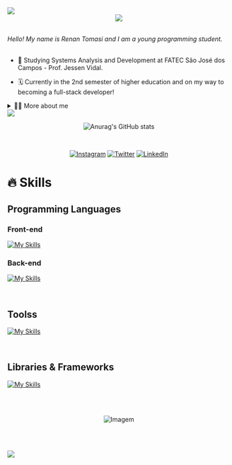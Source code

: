 <!--divisor-->
<img src="https://user-images.githubusercontent.com/73097560/115834477-dbab4500-a447-11eb-908a-139a6edaec5c.gif">

<!--título-->
<div align="center">
    <img src="https://readme-typing-svg.herokuapp.com/?font=Righteous&size=35&center=true&vCenter=true&color=8C67DB&width=500&height=70&duration=4000&lines=<Hello+World!+👋+/>;"/>  
</div>
  
<br>

*Hello! My name is Renan Tomasi and I am a young programming student.* <br><br>
  
  - 🌱 Studying Systems Analysis and Development at FATEC São José dos Campos - Prof. Jessen Vidal.<br>

  - 🗓️ Currently in the 2nd semester of higher education and on my way to becoming a full-stack developer!<br>

<details>
  <summary>👨‍💻 More about me </summary>
  
  - 💭 I am 18 years old, currently living in the city of São José dos Campos. I am fluent in English and developing my skills in MySQL, Java,HTML, CSS and Javascript.<br>
  
  - ⚡I enjoy playing sports (especially basketball), listening to music, and studying whenever possible to expand my knowledge!
</details>


<img src="https://user-images.githubusercontent.com/73097560/115834477-dbab4500-a447-11eb-908a-139a6edaec5c.gif">

<br>

<div align="center"> 

![Anurag's GitHub stats](https://github-readme-stats.vercel.app/api?username=renan21-tg&theme=tokyonight&icons=true)

</div>

<br>

<div align="center">  
    
  [![Instagram](https://img.shields.io/badge/Instagram-E4405F?style=for-the-badge&logo=instagram&logoColor=white)](https://www.instagram.com/_renant_g/)
  [![Twitter](https://img.shields.io/badge/Twitter-1DA1F2?style=for-the-badge&logo=twitter&logoColor=white)](https://twitter.com/_renant_g/)
  [![LinkedIn](https://img.shields.io/badge/LinkedIn-0077B5?style=for-the-badge&logo=linkedin&logoColor=white)](https://www.linkedin.com/in/renan-tomasi-guariente-aa13022b8/)
</div>

# 🔥 Skills 

<div style="flex-basis: 48%;">
    <h2 style="text-decoration: none">Programming Languages</h2>
        <div style="flex-basis: 48%;">
            <h3>Front-end</h3>
            
[![My Skills](https://skillicons.dev/icons?i=html,css,js&perline=3)](https://skillicons.dev)
        </div>
        <div style="flex-basis: 48%;">
            <h3>Back-end</h3>
[![My Skills](https://skillicons.dev/icons?i=python,java,mysql&perline=3)](https://skillicons.dev)
        </div>
  </div>

  <br>
  
  <div style="flex-basis: 48%;">
    <h2>Toolss</h2>
      
[![My Skills](https://skillicons.dev/icons?i=figma,vscode,idea,aws,github,git&perline=6)](https://skillicons.dev)
  </div>

  <br>  
    
  <div style="flex-basis: 48%;">
    <h2>Libraries & Frameworks</h2>
      
[![My Skills](https://skillicons.dev/icons?i=flask,bootstrap&perline=3)](https://skillicons.dev)
</div>

<br><br>
<div align='center'>
  
  <img src="https://i.pinimg.com/originals/93/f0/4b/93f04b4b1103cc4e6410bb4f831acb6c.gif" alt="Imagem">
</div>

<br><br>

<img src="https://user-images.githubusercontent.com/73097560/115834477-dbab4500-a447-11eb-908a-139a6edaec5c.gif">

